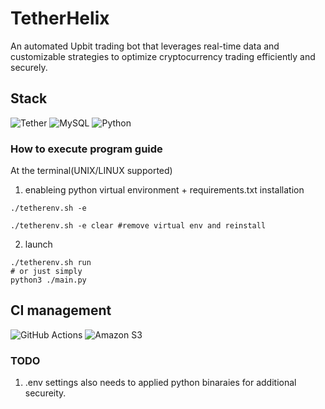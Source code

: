 # TetherHelix
An automated Upbit trading bot that leverages real-time data and customizable strategies to optimize cryptocurrency trading efficiently and securely.

## Stack

![Tether](https://img.shields.io/badge/tether-168363?style=for-the-badge&logo=tether&logoColor=white)
![MySQL](https://img.shields.io/badge/mysql-%234479A1.svg?&style=for-the-badge&logo=mysql&logoColor=white)
![Python](https://img.shields.io/badge/python-3670A0?style=for-the-badge&logo=python&logoColor=ffdd54)

### How to execute program guide

At the terminal(UNIX/LINUX supported)
1. enableing python virtual environment + requirements.txt installation
```
./tetherenv.sh -e

./tetherenv.sh -e clear #remove virtual env and reinstall
```
2. launch
```
./tetherenv.sh run
# or just simply
python3 ./main.py
```

## CI management

![GitHub Actions](https://img.shields.io/badge/github%20actions-%232671E5.svg?style=for-the-badge&logo=githubactions&logoColor=white)
![Amazon S3](https://img.shields.io/badge/Amazon%20S3-FF9900?style=for-the-badge&logo=amazons3&logoColor=white)

### TODO

1. .env settings also needs to applied python binaraies for additional secureity.